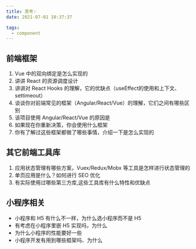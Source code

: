 ```yaml
---
title: 思考✨
date: 2021-07-01 10:37:37

tags:
  - component
---
```

## 前端框架
1. Vue 中的双向绑定是怎么实现的
2. 讲讲 React 的资源调度设计
3. 讲讲对 React Hooks 的理解，它的优缺点（useEffect的使用和上下文、settimeout）
4. 谈谈你对前端常见的框架（Angular/React/Vue）的理解，它们之间有哪些区别
5. 该项目使用 Angular/React/Vue 的原因是
6. 如果现在你重新决策，你会使用什么框架
7. 你有了解过这些框架都做了哪些事情，介绍一下是怎么实现的
## 其它前端工具库
1. 应用状态管理有哪些方案，Vuex/Redux/Mobx 等工具是怎样进行状态管理的
2. 单页应用是什么？如何进行 SEO 优化
3. 有实际使用过哪些第三方库,这些工具库有什么特性和优缺点
## 小程序相关
- 小程序和 H5 有什么不一样，为什么选小程序而不是 H5
- 有考虑在小程序里嵌 H5 实现吗，为什么
- 为什么小程序的性能要好一些
- 小程序开发有用到哪些框架吗、为什么